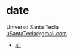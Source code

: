 # date
Universo Santa Tecla  
[uSantaTecla@gmail.com](mailto:uSantaTecla@gmail.com)  

* [all](./all.md)

